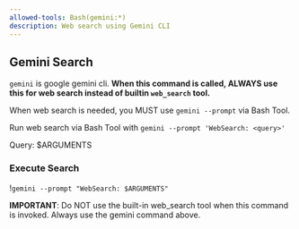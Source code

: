```yaml
---
allowed-tools: Bash(gemini:*)
description: Web search using Gemini CLI
---
```


## Gemini Search

`gemini` is google gemini cli. **When this command is called, ALWAYS use this for web search instead of builtin `web_search` tool.**

When web search is needed, you MUST use `gemini --prompt` via Bash Tool.

Run web search via Bash Tool with `gemini --prompt 'WebSearch: <query>'`

Query: $ARGUMENTS

### Execute Search
!`gemini --prompt "WebSearch: $ARGUMENTS"`

**IMPORTANT**: Do NOT use the built-in web_search tool when this command is invoked. Always use the gemini command above.

